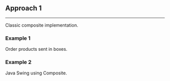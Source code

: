 ## Approach 1
***
Classic composite implementation.

### Example 1
Order products sent in boxes.

### Example 2
Java Swing using Composite. 